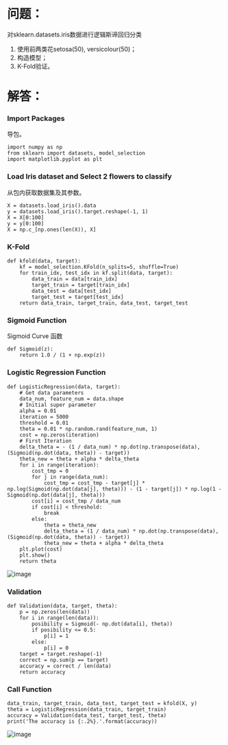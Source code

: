 # 问题：
对sklearn.datasets.iris数据进行逻辑斯谛回归分类
1. 使用前两类花setosa(50), versicolour(50)；
2. 构造模型；
3. K-Fold验证。
# 解答：
### Import Packages
导包。
```
import numpy as np
from sklearn import datasets, model_selection
import matplotlib.pyplot as plt
```
### Load Iris dataset and Select 2 flowers to classify
从包内获取数据集及其参数。
```
X = datasets.load_iris().data
y = datasets.load_iris().target.reshape(-1, 1)
X = X[0:100]
y = y[0:100]
X = np.c_[np.ones(len(X)), X]
```
### K-Fold
```
def kfold(data, target):
    kf = model_selection.KFold(n_splits=5, shuffle=True)
    for train_idx, test_idx in kf.split(data, target):
        data_train = data[train_idx]
        target_train = target[train_idx]
        data_test = data[test_idx]
        target_test = target[test_idx]
    return data_train, target_train, data_test, target_test
```
### Sigmoid Function
Sigmoid Curve 函数
```
def Sigmoid(z):
    return 1.0 / (1 + np.exp(z))
```
### Logistic Regression Function
```
def LogisticRegression(data, target):
    # Get data parameters
    data_num, feature_num = data.shape
    # Initial super parameter
    alpha = 0.01
    iteration = 5000
    threshold = 0.01
    theta = 0.01 * np.random.rand(feature_num, 1)
    cost = np.zeros(iteration)
    # First Iteration
    delta_theta = - (1 / data_num) * np.dot(np.transpose(data), (Sigmoid(np.dot(data, theta)) - target))
    theta_new = theta + alpha * delta_theta
    for i in range(iteration):
        cost_tmp = 0
        for j in range(data_num):
            cost_tmp = cost_tmp - target[j] * np.log(Sigmoid(np.dot(data[j], theta))) - (1 - target[j]) * np.log(1 - Sigmoid(np.dot(data[j], theta)))
        cost[i] = cost_tmp / data_num
        if cost[i] < threshold:
            break
        else:
            theta = theta_new
            delta_theta = (1 / data_num) * np.dot(np.transpose(data), (Sigmoid(np.dot(data, theta)) - target))
            theta_new = theta + alpha * delta_theta
    plt.plot(cost)
    plt.show()
    return theta
```
![image](https://github.com/rongyuanmu/PRSL-Spring-2022/blob/main/Week4%20Logistic%20Regression/Ouput/Cost%20Img.png)

### Validation
```
def Validation(data, target, theta):
    p = np.zeros(len(data))
    for i in range(len(data)):
        posibility = Sigmoid(- np.dot(data[i], theta))
        if posibility <= 0.5:
            p[i] = 1
        else:
            p[i] = 0
    target = target.reshape(-1)
    correct = np.sum(p == target)
    accuracy = correct / len(data)
    return accuracy
```
### Call Function
```
data_train, target_train, data_test, target_test = kfold(X, y)
theta = LogisticRegression(data_train, target_train)
accuracy = Validation(data_test, target_test, theta)
print('The accuracy is {:.2%}.'.format(accuracy))
```
![image](https://github.com/rongyuanmu/PRSL-Spring-2022/blob/main/Week4%20Logistic%20Regression/Ouput/Accuracy.png)